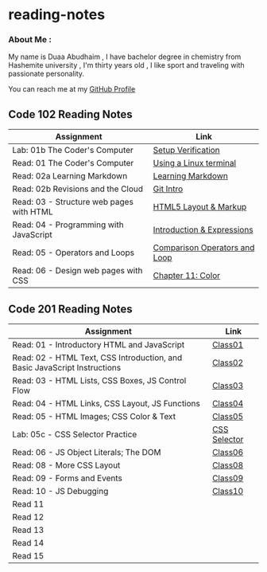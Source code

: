# reading-notes


### About Me :
My name is Duaa Abudhaim , I have bachelor degree in chemistry from Hashemite university , I'm thirty years old ,
I like sport and traveling with passionate personality.

You can reach me at my [GitHub Profile](https://github.com/duaa9094)



## Code 102 Reading Notes

| Assignment                        | Link                            |
| --------------------------------- | -------------------------------- |
| Lab: 01b The Coder's Computer     | [Setup Verification](lab01b.md) |
| Read: 01 The Coder's Computer     | [Using a Linux terminal](/read01.md) |
| Read: 02a Learning Markdown       | [Learning Markdown](read02a.md) |
| Read: 02b Revisions and the Cloud | [Git Intro](read02b.md) |
| Read: 03 - Structure web pages with HTML | [HTML5 Layout & Markup](read03.md) |
| Read: 04 - Programming with JavaScript | [Introduction & Expressions](read04.md) |
| Read: 05 - Operators and Loops | [Comparison Operators and Loop ](read05.md) |
| Read: 06 - Design web pages with CSS | [Chapter 11: Color ](read06.md) |

## Code 201 Reading Notes

| Assignment                        | Link                            |
| --------------------------------- | ------------------------------- |
| Read: 01 - Introductory HTML and JavaScript | [Class01](class01.md)                            |
| Read: 02 - HTML Text, CSS Introduction, and Basic JavaScript Instructions | [Class02](class02md)                            |
| Read: 03 - HTML Lists, CSS Boxes, JS Control Flow | [Class03](class03.md)                            |
| Read: 04 - HTML Links, CSS Layout, JS Functions| [Class04](class04.md)                            |
| Read: 05 - HTML Images; CSS Color & Text | [Class05](class05.md)                            |
| Lab: 05c - CSS Selector Practice  | [CSS Selector](cssselector.md)                            |
| Read: 06 - JS Object Literals; The DOM    | [Class06](class06.md)                            |
| Read: 08 - More CSS Layout        | [Class08](class08.md)                            |
| Read: 09 - Forms and Events       | [Class09](class09.md)                            |
| Read: 10 - JS Debugging              | [Class10](class10.md)                            |
| Read 11                           | []()                            |
| Read 12                           | []()                            |
| Read 13                           | []()                            |
| Read 14                           | []()                            |
| Read 15                           | []()                            |

